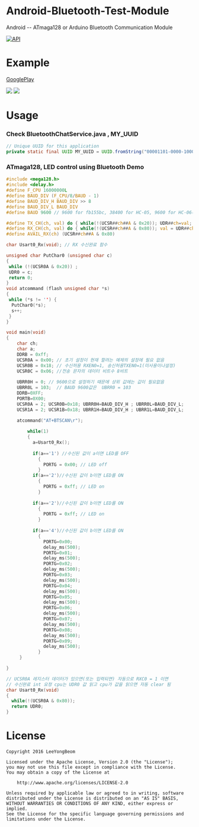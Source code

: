 # Android-Bluetooth-Test-Module
Android -- ATmaga128 or Arduino Bluetooth Communication Module

[![API](https://img.shields.io/badge/API-9%2B-brightgreen.svg?style=flat)](https://android-arsenal.com/api?level=9)


# Example
[GooglePlay](https://play.google.com/store/apps/details?id=com.ybproject.sig_test_BTmodule) 

![](https://github.com/yongbeam/Android-Bluetooth-Test-Module/blob/master/Cap%202016-03-16%2020-26-25-521.jpg?raw=true)
![](https://github.com/yongbeam/Android-Bluetooth-Test-Module/blob/master/Cap%202016-03-16%2020-26-27-530.jpg?raw=true)


# Usage

### Check BluetoothChatService.java , MY_UUID
```JAVA
// Unique UUID for this application
private static final UUID MY_UUID = UUID.fromString("00001101-0000-1000-8000-00805F9B34FB");
```


### ATmaga128,  LED control using Bluetooth Demo
```C
#include <mega128.h>
#include <delay.h>
#define F_CPU 16000000L
#define BAUD_DIV (F_CPU/8/BAUD - 1)
#define BAUD_DIV_H BAUD_DIV >> 8
#define BAUD_DIV_L BAUD_DIV
#define BAUD 9600 // 9600 for fb155bc, 38400 for HC-05, 9600 for HC-06(default)

#define TX_CH(ch, val) do { while(!(UCSR##ch##A & 0x20)); UDR##ch=val; } while(0)
#define RX_CH(ch, val) do { while(!(UCSR##ch##A & 0x80)); val = UDR##ch; } while(0)
#define AVAIL_RX(ch) (UCSR##ch##A & 0x80)

char Usart0_Rx(void); // RX 수신완료 함수

unsigned char PutChar0 (unsigned char c)
{
 while (!(UCSR0A & 0x20)) ;
 UDR0 = c;
 return 0;
}
void atcommand (flash unsigned char *s)
{
 while (*s != '') {
  PutChar0(*s);
  s++;
 }
}

void main(void)
{
    char ch;
    char a;
    DDRB = 0xff; 
    UCSR0A = 0x00; // 초기 설정이 현재 할려는 예제의 설정에 필요 없음
    UCSR0B = 0x18; // 수신허용 RXEN0=1, 송신허용TXEN0=1(미사용이나설정) 
    UCSR0C = 0x06; //전송 문자의 데이터 비트수 8비트
    
    UBRR0H = 0; // 9600으로 설정하기 때문에 상위 값에는 값이 필요없음
    UBRR0L = 103;  // BAUD 9600값은  UBRR0 = 103
    DDRB=0XFF;
    PORTB=0X00;
    UCSR0A = 2; UCSR0B=0x18; UBRR0H=BAUD_DIV_H ; UBRR0L=BAUD_DIV_L;
    UCSR1A = 2; UCSR1B=0x18; UBRR1H=BAUD_DIV_H ; UBRR1L=BAUD_DIV_L;

    atcommand("AT+BTSCAN\r"); 
    
        while(1)
        {
          a=Usart0_Rx();
          
          if(a=='1') //수신된 값이 a이면 LED를 OFF
            {
              PORTG = 0x00; // LED off  
            }
          if(a=='2')//수신된 값이 b이면 LED를 ON
            {
              PORTG = 0xff; // LED on
            } 
            
          if(a=='2')//수신된 값이 b이면 LED를 ON
            {
              PORTG = 0xff; // LED on
            }
               
          if(a=='4')//수신된 값이 b이면 LED를 ON
            {
              PORTG=0x00;   
              delay_ms(500); 
              PORTG=0x01;   
              delay_ms(500);
              PORTG=0x02;   
              delay_ms(500);
              PORTG=0x03;   
              delay_ms(500); 
              PORTG=0x04;   
              delay_ms(500);
              PORTG=0x05;   
              delay_ms(500);  
              PORTG=0x06;   
              delay_ms(500); 
              PORTG=0x07;   
              delay_ms(500);
              PORTG=0x08;   
              delay_ms(500);
              PORTG=0x09;   
              delay_ms(500);
            }
     }                                             

}

// UCSR0A 레지스터 데이터가 있으면(또는 입력되면) 자동으로 RXC0 = 1 이면
// 수신완료 int 요청 cpu는 UDR0 값 읽고 cpu가 값을 읽으면 자동 clear 됨  
char Usart0_Rx(void)
{
  while(!(UCSR0A & 0x80));
  return UDR0; 
} 
```


# License

    Copyright 2016 LeeYongBeom

    Licensed under the Apache License, Version 2.0 (the "License");
    you may not use this file except in compliance with the License.
    You may obtain a copy of the License at

        http://www.apache.org/licenses/LICENSE-2.0

    Unless required by applicable law or agreed to in writing, software
    distributed under the License is distributed on an "AS IS" BASIS,
    WITHOUT WARRANTIES OR CONDITIONS OF ANY KIND, either express or implied.
    See the License for the specific language governing permissions and
    limitations under the License.
